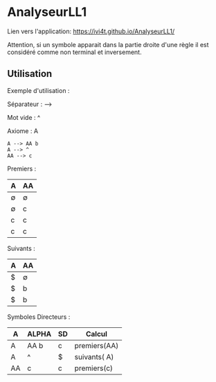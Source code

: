 # AnalyseurLL1

Lien vers l'application: https://ivi4t.github.io/AnalyseurLL1/

Attention, si un symbole apparait dans la partie droite d'une règle il est considéré comme non terminal et inversement. 

Utilisation
-----------

Exemple d'utilisation :

Séparateur : -->

Mot vide : ^ 

Axiome : A

```
A --> AA b
A --> ^
AA --> c
```
Premiers :

| A | AA |
|---|---|
| ∅	| ∅ |
|∅	|c|
|c|	c|
|c|	c|

Suivants :

|A|	AA|
|---|---|
|$|	∅|
|$|	b|
|$|	b|

Symboles Directeurs :

|A|	ALPHA|	SD|	Calcul|
|--|----|--|----|
|A|	AA b|	c|	premiers(AA)|
|A	|^	|$	|suivants( A)|
|AA	|c	|c	|premiers(c)|
